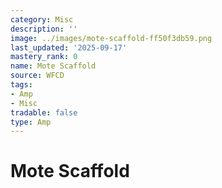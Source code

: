 ```yaml
---
category: Misc
description: ''
image: ../images/mote-scaffold-ff50f3db59.png
last_updated: '2025-09-17'
mastery_rank: 0
name: Mote Scaffold
source: WFCD
tags:
- Amp
- Misc
tradable: false
type: Amp
---
```


# Mote Scaffold

